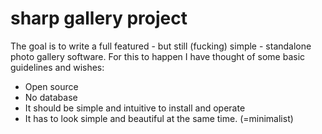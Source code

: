 # sharp gallery project
The goal is to write a full featured - but still (fucking) simple - standalone photo gallery software.
For this to happen I have thought of some basic guidelines and wishes:

- Open source
- No database
- It should be simple and intuitive to install and operate
- It has to look simple and beautiful at the same time. (=minimalist)

